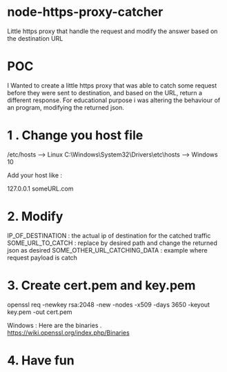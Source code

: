 # node-https-proxy-catcher
Little https proxy that handle the request and modify the answer based on the destination URL

# POC
I Wanted to create a little https proxy that was able to catch some request before they were sent to destination, and based on the URL, return a different response. For educational purpose i was altering the behaviour of an program, modifying the returned json.

# 1 . Change you host file
/etc/hosts --> Linux
C:\Windows\System32\Drivers\etc\hosts --> Windows 10

Add your host like :

127.0.0.1 someURL.com

# 2. Modify 

IP_OF_DESTINATION : the actual ip of destination for the catched traffic
SOME_URL_TO_CATCH : replace by desired path and change the returned json as desired
SOME_OTHER_URL_CATCHING_DATA : example where request payload is catch

# 3. Create cert.pem and key.pem

openssl req -newkey rsa:2048 -new -nodes -x509 -days 3650 -keyout key.pem -out cert.pem

Windows : Here are the binaries . https://wiki.openssl.org/index.php/Binaries

# 4. Have fun
